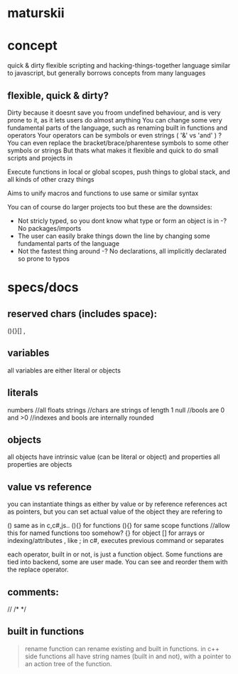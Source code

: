 # maturskii

# concept
quick & dirty flexible scripting and hacking-things-together language
similar to javascript, but generally borrows concepts from many languages

## flexible, quick & dirty?

Dirty because it doesnt save you froom undefined behaviour, and is very prone to it, as it lets users do almost anything
You can change some very fundamental parts of the language, such as renaming built in functions and operators
Your operators can be symbols or even strings ( '&' vs 'and' )
?You can even replace the bracket/brace/pharentese symbols to some other symbols or strings
But thats what makes it flexible and quick to do small scripts and projects in

Execute functions in local or global scopes, push things to global stack, and all kinds of other crazy things

Aims to unify macros and functions to use same or similar syntax

You can of course do larger projects too but these are the downsides:
- Not stricly typed, so you dont know what type or form an object is in
-? No packages/imports
- The user can easily brake things down the line by changing some fundamental parts of the language
- Not the fastest thing around
-? No declarations, all implicitly declarated so prone to typos

# specs/docs

## reserved chars (includes space):
(){}[] ,

## variables
all variables are either literal or objects

## literals
numbers  //all floats
strings //chars are strings of length 1
null
//bools are 0 and >0
//indexes and bools are internally rounded

## objects
all objects have intrinsic value (can be literal or object) and properties
all properties are objects

## value vs reference
you can instantiate things as either by value or by reference
references act as pointers, but you can set actual value of the object they are refering to


() same as in c,c#,js..
<identifier>(){} for functions
(){} for same scope functions //allow this for named functions too somehow?
{} for object
[] for arrays or indexing/attributes
, like ; in c#, executes previous command or separates

each operator, built in or not, is just a function object. Some functions are tied into backend, some are user made. You can see and reorder them with the replace operator.


## comments:
// /* */

## built in functions

> rename function can rename existing and built in functions. in c++ side functions all have string names (built in and not), with a pointer to an action tree of the function.
